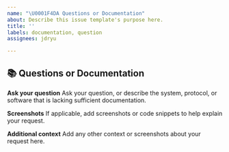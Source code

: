 ```yaml
---
name: "\U0001F4DA Questions or Documentation"
about: Describe this issue template's purpose here.
title: ''
labels: documentation, question
assignees: jdryu

---
```


## 📚 Questions or Documentation

**Ask your question**
Ask your question, or describe the system, protocol, or software that is lacking sufficient documentation.

**Screenshots**
If applicable, add screenshots or code snippets to help explain your request.

**Additional context**
Add any other context or screenshots about your request here.
